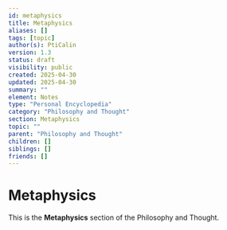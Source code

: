 ```yaml
---
id: metaphysics
title: Metaphysics
aliases: []
tags: [topic]
author(s): PtiCalin
version: 1.3
status: draft
visibility: public
created: 2025-04-30
updated: 2025-04-30
summary: ""
element: Notes
type: "Personal Encyclopedia"
category: "Philosophy and Thought"
section: Metaphysics
topic: ""
parent: "Philosophy and Thought"
children: []
siblings: []
friends: []
---
```

# Metaphysics

This is the **Metaphysics** section of the Philosophy and Thought.
